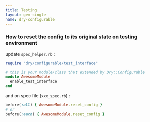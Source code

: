 ```yaml
---
title: Testing
layout: gem-single
name: dry-configurable
---
```


### How to reset the config to its original state on testing environment

update `spec_helper.rb` :

```ruby
require "dry/configurable/test_interface"

# this is your module/class that extended by Dry::Configurable
module AwesomeModule
  enable_test_interface
end
```

and on spec file (`xxx_spec.rb`) :

```ruby 
before(:all) { AwesomeModule.reset_config }
# or 
before(:each) { AwesomeModule.reset_config }

```
